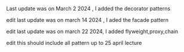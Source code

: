 Last update was on March 2 2024 , I added the decorator patterns

edit 
last update was on march 14 2024 , I aded the facade pattern 

edit
last update was on march 22 2024, I added flyweight,proxy,chain

edit 
this should include all pattern up to 25 april lecture
